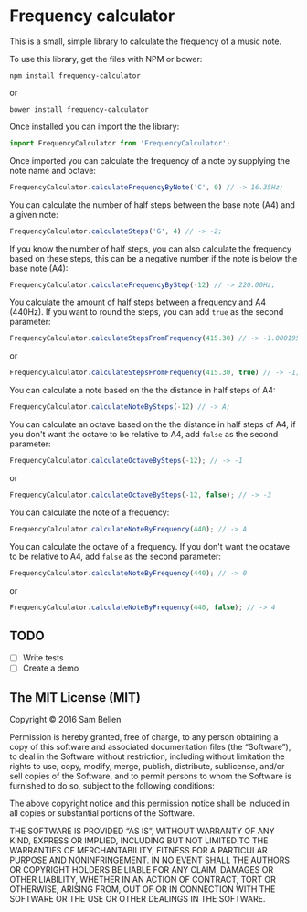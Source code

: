 # Frequency calculator

This is a small, simple library to calculate the frequency of a music note.

To use this library, get the files with NPM or bower:
```
npm install frequency-calculator
```
or
```
bower install frequency-calculator
```

Once installed you can import the the library:
```javascript
import FrequencyCalculator from 'FrequencyCalculator';
```

Once imported you can calculate the frequency of a note by supplying the note name and octave:
```javascript
FrequencyCalculator.calculateFrequencyByNote('C', 0) // -> 16.35Hz;
```

You can calculate the number of half steps between the base note (A4) and a given note:
```javascript
FrequencyCalculator.calculateSteps('G', 4) // -> -2;
```

If you know the number of half steps, you can also calculate the frequency based on these steps, this can be a negative number if the note is below the base note (A4):
```javascript
FrequencyCalculator.calculateFrequencyByStep(-12) // -> 220.00Hz;
```
You calculate the amount of half steps between a frequency and A4 (440Hz). If you want to round the steps, you can add `true` as the second parameter:
```javascript
FrequencyCalculator.calculateStepsFromFrequency(415.30) // -> -1.0001958238467235;
```

or

```javascript
FrequencyCalculator.calculateStepsFromFrequency(415.30, true) // -> -1;
```

You can calculate a note based on the the distance in half steps of A4:
```javascript
FrequencyCalculator.calculateNoteBySteps(-12) // -> A;
```

You can calculate an octave based on the the distance in half steps of A4, if you don't want the octave to be relative to A4, add `false` as the second parameter:
```javascript
FrequencyCalculator.calculateOctaveBySteps(-12); // -> -1
```

or

```javascript
FrequencyCalculator.calculateOctaveBySteps(-12, false); // -> -3
```

You can calculate the note of a frequency:
```javascript
FrequencyCalculator.calculateNoteByFrequency(440); // -> A
```

You can calculate the octave of a frequency. If you don't want the ocatave to be relative to A4, add `false` as the second parameter:
```javascript
FrequencyCalculator.calculateNoteByFrequency(440); // -> 0
```

or

```javascript
FrequencyCalculator.calculateNoteByFrequency(440, false); // -> 4
```

## TODO
- [ ] Write tests
- [ ] Create a demo

## The MIT License (MIT)
Copyright © 2016 Sam Bellen

Permission is hereby granted, free of charge, to any person
obtaining a copy of this software and associated documentation
files (the “Software”), to deal in the Software without
restriction, including without limitation the rights to use,
copy, modify, merge, publish, distribute, sublicense, and/or sell
copies of the Software, and to permit persons to whom the
Software is furnished to do so, subject to the following
conditions:

The above copyright notice and this permission notice shall be
included in all copies or substantial portions of the Software.

THE SOFTWARE IS PROVIDED “AS IS”, WITHOUT WARRANTY OF ANY KIND,
EXPRESS OR IMPLIED, INCLUDING BUT NOT LIMITED TO THE WARRANTIES
OF MERCHANTABILITY, FITNESS FOR A PARTICULAR PURPOSE AND
NONINFRINGEMENT. IN NO EVENT SHALL THE AUTHORS OR COPYRIGHT
HOLDERS BE LIABLE FOR ANY CLAIM, DAMAGES OR OTHER LIABILITY,
WHETHER IN AN ACTION OF CONTRACT, TORT OR OTHERWISE, ARISING
FROM, OUT OF OR IN CONNECTION WITH THE SOFTWARE OR THE USE OR
OTHER DEALINGS IN THE SOFTWARE.
